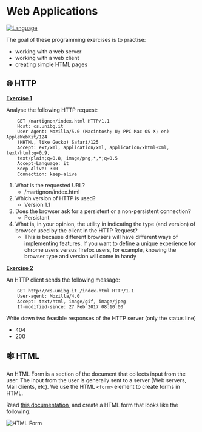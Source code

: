 # Web Applications

[![Language](https://img.shields.io/badge/language-HTML-E54B20.svg?style=for-the-badge)][1]

The goal of these programming exercises is to practise:

- working with a web server
- working with a web client
- creating simple HTML pages

## :globe_with_meridians: HTTP

**<ins>Exercise 1</ins>**

Analyse the following HTTP request:

```
    GET /martignon/index.html HTTP/1.1
    Host: cs.unibg.it
    User Agent: Mozilla/5.0 (Macintosh; U; PPC Mac OS X; en) AppleWebKit/124
    (KHTML, like Gecko) Safari/125
    Accept: ext/xml, application/xml, application/xhtml+xml, text/html;q=0.9,
    text/plain;q=0.8, image/png,*,*;q=0.5
    Accept-Language: it
    Keep-Alive: 300
    Connection: keep-alive
```

1. What is the requested URL?
   - /martignon/index.html
2. Which version of HTTP is used?
   - Version 1.1
3. Does the browser ask for a persistent or a non-persistent connection?
   - Persistant
4. What is, in your opinion, the utility in indicating the type (and version) of browser used by
   the client in the HTTP Request?
   - This is because different browsers will have different ways of implementing features. If you want to define a unique experience for chrome users versus firefox users, for example, knowing the browser type and version will come in handy

**<ins>Exercise 2</ins>**

An HTTP client sends the following message:

```
    GET http://cs.unibg.it /index.html HTTP/1.1
    User-agent: Mozilla/4.0
    Accept: text/html, image/gif, image/jpeg
    If-modified-since: 27 Feb 2017 08:10:00
```

Write down two feasible responses of the HTTP server (only the status line)

- 404
- 200

## :spider_web: HTML

An HTML Form is a section of the document that collects input from the user. The input from the user is generally sent to a server (Web servers, Mail clients, etc). We use the HTML `<form>` element to create forms in HTML.

Read [this documentation][2], and create a HTML form that looks like the following:

![HTML Form](./html-form.png)

[1]: https://developer.mozilla.org/en-US/docs/Web/HTML
[2]: https://developer.mozilla.org/en-US/docs/Learn/Forms/HTML5_input_types
